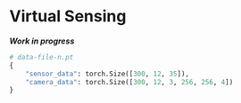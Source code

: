 # Virtual Sensing

***Work in progress***

```python
# data-file-n.pt
{
    "sensor_data": torch.Size([300, 12, 35]),
    "camera_data": torch.Size([300, 12, 3, 256, 256, 4])
}
```